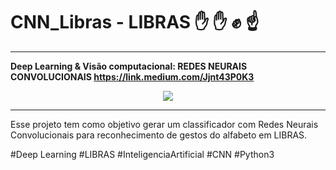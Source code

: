 # CNN_Libras - LIBRAS :hand: :raised_hand: :fist: :point_up:
---
<b>Deep Learning & Visão computacional: REDES NEURAIS CONVOLUCIONAIS https://link.medium.com/Jjnt43P0K3</b>  


<p align="center">
  <img src="demo/demo_cnn_libras.gif">
</p>

---

Esse projeto tem como objetivo gerar um classificador com Redes Neurais Convolucionais para reconhecimento de gestos do alfabeto em LIBRAS. 

#Deep Learning #LIBRAS #InteligenciaArtificial #CNN #Python3 <br> <br>
